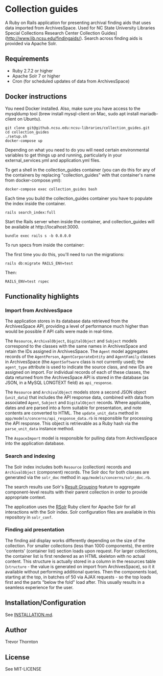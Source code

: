 # Collection guides

A Ruby on Rails application for presenting archival finding aids that uses data
imported from ArchivesSpace. Used for NC State University Libraries Special Collections Research Center Collection Guides](http://www.lib.ncsu.edu/findingaids/). Search across finding aids is
provided via Apache Solr.

## Requirements

* Ruby 2.7.2 or higher
* Apache Solr 7 or higher
* Cron (for scheduled updates of data from ArchivesSpace)


## Docker instructions

You need Docker installed. Also, make sure you have access to the mysqldump tool (brew install mysql-client on Mac, sudo apt install mariadb-client on Ubuntu).

    git clone git@github.ncsu.edu:ncsu-libraries/collection_guides.git
    cd collection_guides
    ./setup.sh
    docker-compose up

Depending on what you need to do you will need certain environmental variables to get things up and running, particularly in your external_services.yml and application.yml files. 

To get a shell in the collection_guides container (you can do this for any of the containers by replacing "collection_guides" with that container's name from docker-compose.yml):

    docker-compose exec collection_guides bash


Each time you build the collection_guides container you have to populate the index inside the container. 

    rails search_index:full

Start the Rails server when inside the container, and collection_guides will be available at http://localhost:3000. 

    bundle exec rails s -b 0.0.0.0

To run specs from inside the container:

The first time you do this, you'll need to run the migrations:

    rails db:migrate RAILS_ENV=test

Then:

    RAILS_ENV=test rspec


## Functionality highlights

### Import from ArchivesSpace

The application stores in its database data retrieved from the ArchivesSpace API, providing a level of performance much higher than would be possible if API calls were made in real-time.

The `Resource`, `ArchivalObject`, `DigitalObject` and `Subject` models correspond to the classes with the same names in ArchivesSpace and retain the IDs assigned in ArchivesSpace. The `Agent` model aggregates records of the `AgentPerson`, `AgentCorporateEntity` and `AgentFamily` classes in ArchivesSpace (the `AgentSoftware` class is not currently used); the `agent_type` attribute is used to indicate the source class, and new IDs are assigned on import. For individual records of each of these classes, the data returned from the ArchivesSpace API is stored in the database (as JSON, in a MySQL LONGTEXT field) as `api_response`.

The `Resource` and `ArchivalObject` models store a second JSON object (`unit_data`) that includes the API response data, combined with data from associated `Agent`, `Subject` and `DigitalObject` records. Where applicable, dates and are parsed into a form suitable for presentation, and note contents are converted to HTML. The `update_unit_data` method in `app/models/concerns/api_response_data.rb` is responsible for processing the API response. This object is retrievable as a Ruby hash via the `parse_unit_data` instance method.

The `AspaceImport` model is responsible for pulling data from ArchivesSpace into the application database.


### Search and indexing

The Solr index includes both `Resource` (collection) records and `ArchivalObject` (component) records. The Solr doc for both classes are generated via the `solr_doc` method in `app/models/concerns/solr_doc.rb`.

The search results use Solr's [Result Grouping](https://cwiki.apache.org/confluence/display/solr/Result+Grouping) feature to aggregate component-level results with their parent collection in order to provide appropriate context.

The application uses the [RSolr](https://github.com/rsolr/rsolr) Ruby client for Apache Solr for all interactions with the Solr index. Solr configuration files are available in this repository in `solr_conf`.


### Finding aid presentation

The finding aid display works differently depending on the size of the collection. For smaller collections (less than 1000 components), the entire 'contents' (container list) section loads upon request. For larger collections, the container list is first rendered as an HTML skeleton with no actual content. This structure is actually stored in a column in the resources table (`structure` - the value is generated on import from ArchivesSpace), so it it available without performing additional queries. Then the components load, starting at the top, in batches of 50 via AJAX requests - so the top loads first and the parts "below the fold" load after. This usually results in a seamless experience for the user.


## Installation/Configuration

See [INSTALLATION.md](./INSTALLATION.md).


## Author

Trevor Thornton


## License

See MIT-LICENSE
